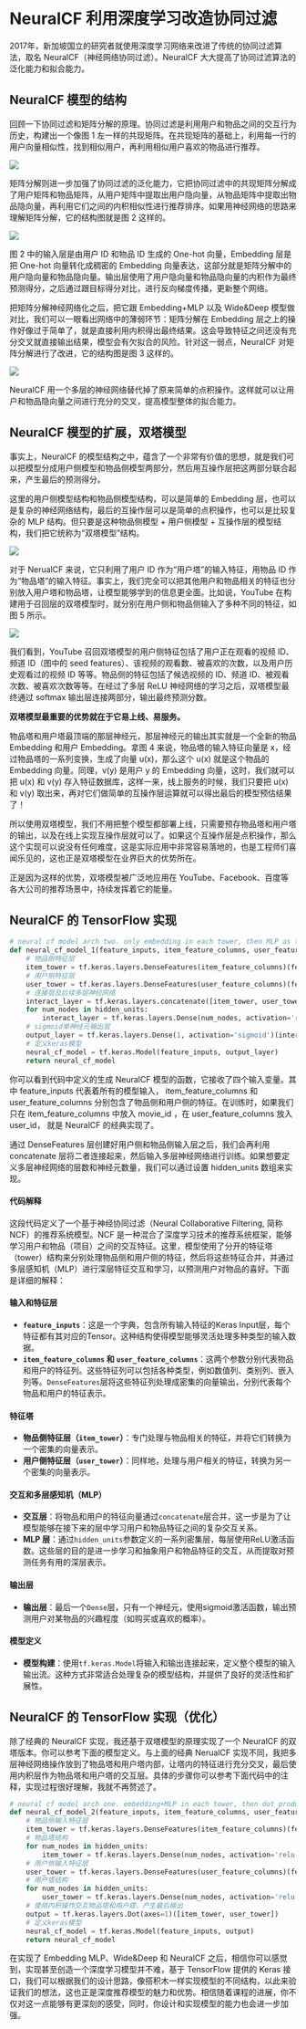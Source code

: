 # NeuralCF 利用深度学习改造协同过滤



2017年，新加坡国立的研究者就使用深度学习网络来改进了传统的协同过滤算法，取名 NeuralCF（神经网络协同过滤）。NeuralCF 大大提高了协同过滤算法的泛化能力和拟合能力。



## NeuralCF 模型的结构



回顾一下协同过滤和矩阵分解的原理。协同过滤是利用用户和物品之间的交互行为历史，构建出一个像图 1 左一样的共现矩阵。在共现矩阵的基础上，利用每一行的用户向量相似性，找到相似用户，再利用相似用户喜欢的物品进行推荐。



![](Images/52.webp)

矩阵分解则进一步加强了协同过滤的泛化能力，它把协同过滤中的共现矩阵分解成了用户矩阵和物品矩阵，从用户矩阵中提取出用户隐向量，从物品矩阵中提取出物品隐向量，再利用它们之间的内积相似性进行推荐排序。如果用神经网络的思路来理解矩阵分解，它的结构图就是图 2 这样的。



![](Images/53.webp)

图 2 中的输入层是由用户 ID 和物品 ID 生成的 One-hot 向量，Embedding 层是把 One-hot 向量转化成稠密的 Embedding 向量表达，这部分就是矩阵分解中的用户隐向量和物品隐向量。输出层使用了用户隐向量和物品隐向量的内积作为最终预测得分，之后通过跟目标得分对比，进行反向梯度传播，更新整个网络。



把矩阵分解神经网络化之后，把它跟 Embedding+MLP 以及 Wide&Deep 模型做对比，我们可以一眼看出网络中的薄弱环节：矩阵分解在 Embedding 层之上的操作好像过于简单了，就是直接利用内积得出最终结果。这会导致特征之间还没有充分交叉就直接输出结果，模型会有欠拟合的风险。针对这一弱点，NeuralCF 对矩阵分解进行了改进，它的结构图是图 3 这样的。



![](Images/54.webp)

NeuralCF 用一个多层的神经网络替代掉了原来简单的点积操作。这样就可以让用户和物品隐向量之间进行充分的交叉，提高模型整体的拟合能力。



## NeuralCF 模型的扩展，双塔模型



事实上，NeuralCF 的模型结构之中，蕴含了一个非常有价值的思想，就是我们可以把模型分成用户侧模型和物品侧模型两部分，然后用互操作层把这两部分联合起来，产生最后的预测得分。



这里的用户侧模型结构和物品侧模型结构，可以是简单的 Embedding 层，也可以是复杂的神经网络结构，最后的互操作层可以是简单的点积操作，也可以是比较复杂的 MLP 结构。但只要是这种物品侧模型 + 用户侧模型 + 互操作层的模型结构，我们把它统称为“双塔模型”结构。



![](Images/55.webp)

对于 NerualCF 来说，它只利用了用户 ID 作为“用户塔”的输入特征，用物品 ID 作为“物品塔”的输入特征。事实上，我们完全可以把其他用户和物品相关的特征也分别放入用户塔和物品塔，让模型能够学到的信息更全面。比如说，YouTube 在构建用于召回层的双塔模型时，就分别在用户侧和物品侧输入了多种不同的特征，如图 5 所示。



![](Images/56.webp)

我们看到，YouTube 召回双塔模型的用户侧特征包括了用户正在观看的视频 ID、频道 ID（图中的 seed features）、该视频的观看数、被喜欢的次数，以及用户历史观看过的视频 ID 等等。物品侧的特征包括了候选视频的 ID、频道 ID、被观看次数、被喜欢次数等等。在经过了多层 ReLU 神经网络的学习之后，双塔模型最终通过 softmax 输出层连接两部分，输出最终预测分数。



**双塔模型最重要的优势就在于它易上线、易服务。**



物品塔和用户塔最顶端的那层神经元，那层神经元的输出其实就是一个全新的物品 Embedding 和用户 Embedding。拿图 4 来说，物品塔的输入特征向量是 x，经过物品塔的一系列变换，生成了向量 u(x)，那么这个 u(x) 就是这个物品的 Embedding 向量。同理，v(y) 是用户 y 的 Embedding 向量，这时，我们就可以把 u(x) 和 v(y) 存入特征数据库，这样一来，线上服务的时候，我们只要把 u(x) 和 v(y) 取出来，再对它们做简单的互操作层运算就可以得出最后的模型预估结果了！



所以使用双塔模型，我们不用把整个模型都部署上线，只需要预存物品塔和用户塔的输出，以及在线上实现互操作层就可以了。如果这个互操作层是点积操作，那么这个实现可以说没有任何难度，这是实际应用中非常容易落地的，也是工程师们喜闻乐见的，这也正是双塔模型在业界巨大的优势所在。



正是因为这样的优势，双塔模型被广泛地应用在 YouTube、Facebook、百度等各大公司的推荐场景中，持续发挥着它的能量。



## NeuralCF 的 TensorFlow 实现



```python
# neural cf model arch two. only embedding in each tower, then MLP as the interaction layers
def neural_cf_model_1(feature_inputs, item_feature_columns, user_feature_columns, hidden_units):
    # 物品侧特征层
    item_tower = tf.keras.layers.DenseFeatures(item_feature_columns)(feature_inputs)
    # 用户侧特征层
    user_tower = tf.keras.layers.DenseFeatures(user_feature_columns)(feature_inputs)
    # 连接层及后续多层神经网络
    interact_layer = tf.keras.layers.concatenate([item_tower, user_tower])
    for num_nodes in hidden_units:
        interact_layer = tf.keras.layers.Dense(num_nodes, activation='relu')(interact_layer)
    # sigmoid单神经元输出层
    output_layer = tf.keras.layers.Dense(1, activation='sigmoid')(interact_layer)
    # 定义keras模型
    neural_cf_model = tf.keras.Model(feature_inputs, output_layer)
    return neural_cf_model
```

你可以看到代码中定义的生成 NeuralCF 模型的函数，它接收了四个输入变量。其中 feature_inputs 代表着所有的模型输入， item_feature_columns 和 user_feature_columns 分别包含了物品侧和用户侧的特征。在训练时，如果我们只在 item_feature_columns 中放入 movie_id ，在 user_feature_columns 放入 user_id， 就是 NeuralCF 的经典实现了。



通过 DenseFeatures 层创建好用户侧和物品侧输入层之后，我们会再利用 concatenate 层将二者连接起来，然后输入多层神经网络进行训练。如果想要定义多层神经网络的层数和神经元数量，我们可以通过设置 hidden_units 数组来实现。



#### 代码解释


这段代码定义了一个基于神经协同过滤（Neural Collaborative Filtering, 简称NCF）的推荐系统模型。NCF 是一种混合了深度学习技术的推荐系统框架，能够学习用户和物品（项目）之间的交互特征。这里，模型使用了分开的特征塔（tower）结构来分别处理物品侧和用户侧的特征，然后将这些特征合并，并通过多层感知机（MLP）进行深层特征交互和学习，以预测用户对物品的喜好。下面是详细的解释：

#### 输入和特征层

- **`feature_inputs`**：这是一个字典，包含所有输入特征的Keras Input层，每个特征都有其对应的Tensor。这种结构使得模型能够灵活处理多种类型的输入数据。
- **`item_feature_columns` 和 `user_feature_columns`**：这两个参数分别代表物品和用户的特征列。这些特征列可以包括各种类型，例如数值列、类别列、嵌入列等。`DenseFeatures`层将这些特征列处理成密集的向量输出，分别代表每个物品和用户的特征表示。

#### 特征塔

- **物品侧特征层（`item_tower`）**：专门处理与物品相关的特征，并将它们转换为一个密集的向量表示。
- **用户侧特征层（`user_tower`）**：同样地，处理与用户相关的特征，转换为另一个密集的向量表示。

#### 交互和多层感知机（MLP）

- **交互层**：将物品和用户的特征向量通过`concatenate`层合并，这一步是为了让模型能够在接下来的层中学习用户和物品特征之间的复杂交互关系。
- **MLP 层**：通过`hidden_units`参数定义的一系列密集层，每层使用ReLU激活函数。这些层的目的是进一步学习和抽象用户和物品特征的交互，从而提取对预测任务有用的深层表示。

#### 输出层

- **输出层**：最后一个`Dense`层，只有一个神经元，使用sigmoid激活函数，输出预测用户对某物品的兴趣程度（如购买或喜欢的概率）。

#### 模型定义

- **模型构建**：使用`tf.keras.Model`将输入和输出连接起来，定义整个模型的输入输出流。这种方式非常适合处理复杂的模型结构，并提供了良好的灵活性和扩展性。



## NeuralCF 的 TensorFlow 实现（优化） 



除了经典的 NeuralCF 实现，我还基于双塔模型的原理实现了一个 NeuralCF 的双塔版本。你可以参考下面的模型定义。与上面的经典 NerualCF 实现不同，我把多层神经网络操作放到了物品塔和用户塔内部，让塔内的特征进行充分交叉，最后使用内积层作为物品塔和用户塔的交互层。具体的步骤你可以参考下面代码中的注释，实现过程很好理解，我就不再赘述了。



```python
# neural cf model arch one. embedding+MLP in each tower, then dot product layer as the output
def neural_cf_model_2(feature_inputs, item_feature_columns, user_feature_columns, hidden_units):
    # 物品侧输入特征层
    item_tower = tf.keras.layers.DenseFeatures(item_feature_columns)(feature_inputs)
    # 物品塔结构
    for num_nodes in hidden_units:
        item_tower = tf.keras.layers.Dense(num_nodes, activation='relu')(item_tower)
    # 用户侧输入特征层
    user_tower = tf.keras.layers.DenseFeatures(user_feature_columns)(feature_inputs)
    # 用户塔结构
    for num_nodes in hidden_units:
        user_tower = tf.keras.layers.Dense(num_nodes, activation='relu')(user_tower)
    # 使用内积操作交互物品塔和用户塔，产生最后输出
    output = tf.keras.layers.Dot(axes=1)([item_tower, user_tower])
    # 定义keras模型
    neural_cf_model = tf.keras.Model(feature_inputs, output)
    return neural_cf_model
```

在实现了 Embedding MLP、Wide&Deep 和 NeuralCF 之后，相信你可以感觉到，实现甚至创造一个深度学习模型并不难，基于 TensorFlow 提供的 Keras 接口，我们可以根据我们的设计思路，像搭积木一样实现模型的不同结构，以此来验证我们的想法，这也正是深度推荐模型的魅力和优势。相信随着课程的进展，你不仅对这一点能够有更深刻的感受，同时，你设计和实现模型的能力也会进一步加强。